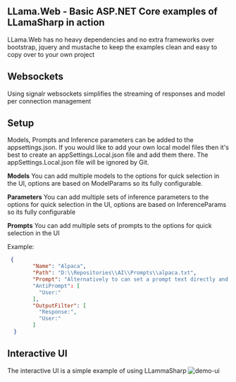 ## LLama.Web - Basic ASP.NET Core examples of LLamaSharp in action
LLama.Web has no heavy dependencies and no extra frameworks over bootstrap, jquery and mustache to keep the examples clean and easy to copy over to your own project

## Websockets
Using signalr websockets simplifies the streaming of responses and model per connection management

## Setup
Models, Prompts and Inference parameters can be added to the appsettings.json.
If you would like to add your own local model files then it's best to create an appSettings.Local.json file
and add them there.  The appSettings.Local.json file will be ignored by Git.

**Models**
You can add multiple models to the options for quick selection in the UI, options are based on ModelParams so its fully configurable.

**Parameters**
You can add multiple sets of inference parameters to the options for quick selection in the UI, options are based on InferenceParams so its fully configurable

**Prompts**
You can add multiple sets of prompts to the options for quick selection in the UI

Example:
```json
 {
        "Name": "Alpaca",
        "Path": "D:\\Repositories\\AI\\Prompts\\alpaca.txt",
        "Prompt": "Alternatively to can set a prompt text directly and omit the Path"
        "AntiPrompt": [
          "User:"
        ],
        "OutputFilter": [
          "Response:",
          "User:"
        ]
  }
```

## Interactive UI
The interactive UI is a simple example of using LLammaSharp
![demo-ui](https://i.imgur.com/nQsnWP1.png)
